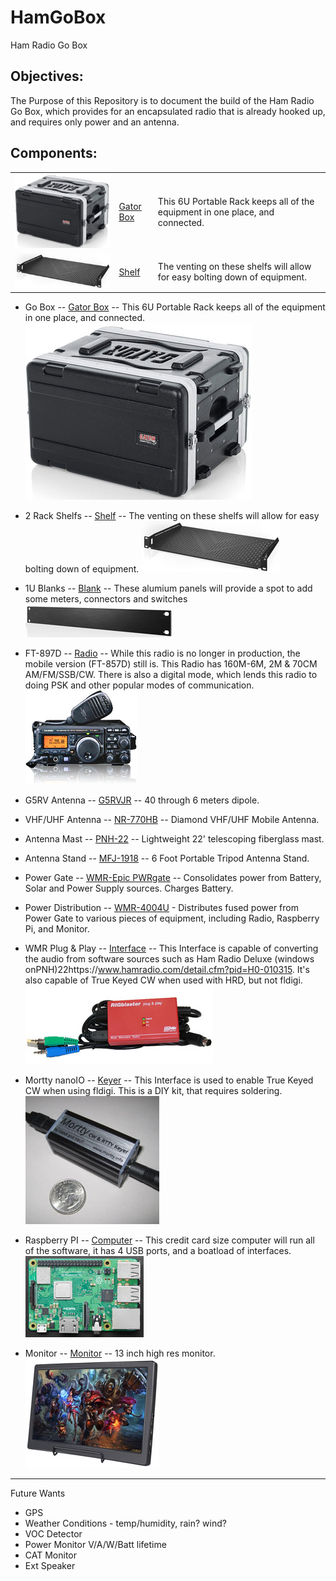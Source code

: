 # HamGoBox
Ham Radio Go Box

## Objectives:
The Purpose of this Repository is to document the build of the Ham Radio Go Box, which provides for an encapsulated radio that is already hooked up, and requires only power and an antenna.

## Components:
||||
|:----------------------:|:-------------|:------|
| ![alt text][gatorBox]  | [Gator Box](https://smile.amazon.com/gp/product/B0002BG4O8/ref=ppx_yo_dt_b_asin_title_o08_s04?ie=UTF8&psc=1) | This 6U Portable Rack keeps all of the equipment in one place, and connected. |
| ![alt text][gatorShelf] | [Shelf](https://smile.amazon.com/gp/product/B01C9KYUG8/ref=ppx_yo_dt_b_asin_title_o08_s01?ie=UTF8&psc=1) | The venting on these shelfs will allow for easy bolting down of equipment. |



* Go Box -- [Gator Box](https://smile.amazon.com/gp/product/B0002BG4O8/ref=ppx_yo_dt_b_asin_title_o08_s04?ie=UTF8&psc=1) -- This 6U Portable Rack keeps all of the equipment in one place, and connected.
![alt text][gatorBox]

* 2 Rack Shelfs -- [Shelf](https://smile.amazon.com/gp/product/B01C9KYUG8/ref=ppx_yo_dt_b_asin_title_o08_s01?ie=UTF8&psc=1) -- The venting on these shelfs will allow for easy bolting down of equipment.
![alt text][gatorShelf]

* 1U Blanks -- [Blank](https://smile.amazon.com/gp/product/B06Y1VJD6Q/ref=ppx_yo_dt_b_asin_title_o08_s03?ie=UTF8&psc=1) -- These alumium panels will provide a spot to add some meters, connectors and switches
![alt text][gator1UPanel]

* FT-897D -- [Radio](https://www.yaesu.com/indexVS.cfm?cmd=DisplayProducts&ProdCatID=102&encProdID=0372FA803B7BBADBF3076C94ACA7A8C5&DivisionID) -- While this radio is no longer in production, the mobile version (FT-857D) still is.  This Radio has  160M-6M, 2M & 70CM AM/FM/SSB/CW.  There is also a digital mode, which lends this radio to doing PSK and other popular modes of communication.
![alt text][yaesuFT897D]

* G5RV Antenna -- [G5RVJR](https://www.hamradio.com/detail.cfm?pid=H0-008917) --  40 through 6 meters dipole.

* VHF/UHF Antenna -- [NR-770HB](https://www.hamradio.com/detail.cfm?pid=H0-000063) --  Diamond VHF/UHF Mobile Antenna.

* Antenna Mast -- [PNH-22](https://www.hamradio.com/detail.cfm?pid=H0-010315) --  Lightweight 22' telescoping fiberglass mast.

* Antenna Stand -- [MFJ-1918](https://www.hamradio.com/detail.cfm?pid=H0-007037) --  6 Foot Portable Tripod Antenna Stand.

* Power Gate -- [WMR-Epic PWRgate](https://www.hamradio.com/detail.cfm?pid=H0-015910) -- Consolidates power from Battery, Solar and Power Supply sources.  Charges Battery.

* Power Distribution -- [WMR-4004U](https://www.hamradio.com/detail.cfm?pid=H0-009867) - Distributes fused power from Power Gate to various pieces of equipment, including Radio, Raspberry Pi, and Monitor.

* WMR Plug & Play -- [Interface](https://www.hamradio.com/detail.cfm?pid=H0-008403) -- This Interface is capable of converting the audio from software sources such as Ham Radio Deluxe (windows onPNH)22https://www.hamradio.com/detail.cfm?pid=H0-010315.  It's also capable of True Keyed CW when used with HRD, but not fldigi.
![alt text][wmrPNP]

* Mortty nanoIO -- [Keyer](https://hamprojects.info/mortty/) -- This Interface is used to enable True Keyed CW when using fldigi. This is a DIY kit, that requires soldering.
![alt text][nanoIO]

* Raspberry PI -- [Computer](https://www.adafruit.com/product/3775) -- This credit card size computer will run all of the software, it has 4 USB ports, and a boatload of interfaces.
![alt text][raspberryPI]

* Monitor -- [Monitor](https://smile.amazon.com/gp/product/B07NNXH2SS/ref=ppx_yo_dt_b_asin_title_o00_s01?ie=UTF8&psc=1) -- 13 inch high res monitor.
![alt text][monitor]


---
Future Wants
* GPS
* Weather Conditions - temp/humidity, rain? wind?
* VOC Detector
* Power Monitor V/A/W/Batt lifetime
* CAT Monitor
* Ext Speaker

[gatorBox]: https://github.com/DonBower/HamGoBox/blob/master/Images/GatorBoxSmall.jpg "Field Day Box"

[gatorShelf]: https://github.com/DonBower/HamGoBox/blob/master/Images/ShelfSmall.jpg "Rack Shelf"

[gator1UPanel]: https://github.com/DonBower/HamGoBox/blob/master/Images/1UPanelSmall.jpg "Blank Panel"

[yaesuFT897D]: https://github.com/DonBower/HamGoBox/blob/master/Images/FT-897DSmall.jpg "Ham Radio"

[wmrPNP]: https://github.com/DonBower/HamGoBox/blob/master/Images/WMRPnPSmall.jpg "Digital Mode Interface"

[nanoIO]: https://github.com/DonBower/HamGoBox/blob/master/Images/nanoIOSmall.jpg "CW Keyer"

[raspberryPI]: https://github.com/DonBower/HamGoBox/blob/master/Images/RaspberryPiSmall.jpg "Raspberry Pi"

[monitor]: https://github.com/DonBower/HamGoBox/blob/master/Images/monitorSmall.jpg "Raspberry Pi"
